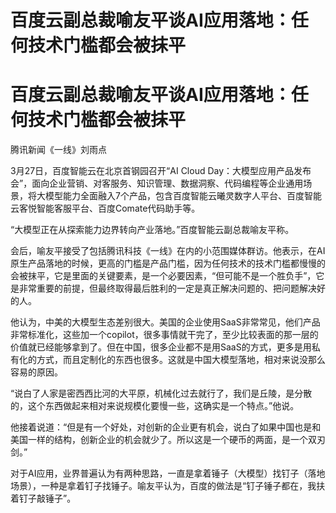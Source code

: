 # 百度云副总裁喻友平谈AI应用落地：任何技术门槛都会被抹平

# 百度云副总裁喻友平谈AI应用落地：任何技术门槛都会被抹平

腾讯新闻《一线》刘雨点

3月27日，百度智能云在北京首钢园召开“AI Cloud
Day：大模型应用产品发布会”，面向企业营销、对客服务、知识管理、数据洞察、代码编程等企业通用场景，将大模型能力全面融入7个产品，包含百度智能云曦灵数字人平台、百度智能云客悦智能客服平台、百度Comate代码助手等。

“大模型正在从探索能力边界转向产业落地。”百度智能云副总裁喻友平称。

会后，喻友平接受了包括腾讯科技《一线》在内的小范围媒体群访。他表示，在AI原生产品落地的时候，更高的门槛是产品门槛，因为任何技术的技术门槛都慢慢的会被抹平，它是里面的关键要素，是一个必要因素，“但可能不是一个胜负手”，它是非常重要的前提，但最终取得最后胜利的一定是真正解决问题的、把问题解决好的人。

他认为，中美的大模型生态差别很大。美国的企业使用SaaS非常常见，他们产品非常标准化，这些加一个copilot，很多事情就干完了，至少比较表面的那一层的价值就已经能够拿到了。但在中国，很多企业都不是用SaaS的方式，更多是用私有化的方式，而且定制化的东西也很多。这就是中国大模型落地，相对来说没那么容易的原因。

“说白了人家是密西西比河的大平原，机械化过去就行了，我们是丘陵，是分散的，这个东西做起来相对来说规模化要慢一些，这确实是一个特点。”他说。

他接着说道：“但是有一个好处，对创新的企业更有机会，说白了如果中国也是和美国一样的结构，创新企业的机会就少了。所以这是一个硬币的两面，是一个双刃剑。”

对于AI应用，业界普遍认为有两种思路，一直是拿着锤子（大模型）找钉子（落地场景），一种是拿着钉子找锤子。喻友平认为，百度的做法是“钉子锤子都在，我扶着钉子敲锤子”。

